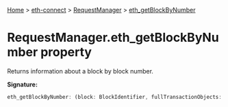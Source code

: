 [Home](./index) &gt; [eth-connect](./eth-connect.md) &gt; [RequestManager](./eth-connect.requestmanager.md) &gt; [eth\_getBlockByNumber](./eth-connect.requestmanager.eth_getblockbynumber.md)

# RequestManager.eth\_getBlockByNumber property

Returns information about a block by block number.

**Signature:**
```javascript
eth_getBlockByNumber: (block: BlockIdentifier, fullTransactionObjects: boolean) => Promise<BlockObject>
```
